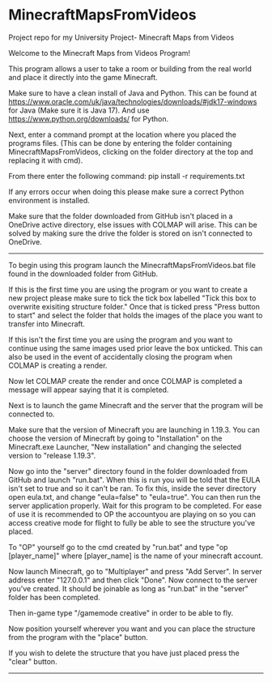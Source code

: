 # MinecraftMapsFromVideos
Project repo for my University Project- Minecraft Maps from Videos

Welcome to the Minecraft Maps from Videos Program!

This program allows a user to take a room or building from the real world and place it directly into the game Minecraft.

Make sure to have a clean install of Java and Python.
This can be found at https://www.oracle.com/uk/java/technologies/downloads/#jdk17-windows for Java (Make sure it is Java 17).
And use https://www.python.org/downloads/ for Python.

Next, enter a command prompt at the location where you placed the programs files. (This can be done by entering the folder containing MinecraftMapsFromVideos, clicking on the folder directory
at the top and replacing it with cmd).

From there enter the following command: pip install -r requirements.txt

If any errors occur when doing this please make sure a correct Python environment is installed.

Make sure that the folder downloaded from GitHub isn't placed in a OneDrive active directory, else issues with COLMAP will arise. This can be solved by making sure the drive the folder is stored
on isn't connected to OneDrive.

----

To begin using this program launch the MinecraftMapsFromVideos.bat file found in the downloaded folder from GitHub.

If this is the first time you are using the program or you want to create a new project please make sure to tick the tick box labelled "Tick this box to overwrite exisiting structure folder."
Once that is ticked press "Press button to start" and select the folder that holds the images of the place you want to transfer into Minecraft.

If this isn't the first time you are using the program and you want to continue using the same images used prior leave the box unticked. This can also be used in the event of
accidentally closing the program when COLMAP is creating a render.

Now let COLMAP create the render and once COLMAP is completed a message will appear saying that it is completed.

Next is to launch the game Minecraft and the server that the program will be connected to. 

Make sure that the version of Minecraft you are launching in 1.19.3. You can choose the version of Minecraft by going to "Installation" on the Minecraft.exe Launcher, "New installation" and
changing the selected version to "release 1.19.3".  

Now go into the "server" directory found in the folder downloaded from GitHub and launch "run.bat". When this is run you will be told that the EULA isn't set to true and so it can't be ran.
To fix this, inside the sever directory open eula.txt, and change "eula=false" to "eula=true". You can then run the server application properly.
Wait for this program to be completed. For ease of use it is recommended to OP the accountyou are playing on so you can access creative mode for flight to fully be able 
to see the structure you've placed.

To "OP" yourself go to the cmd created by "run.bat" and type "op [player_name]" where [player_name] is the name of your minecraft account.

Now launch Minecraft, go to "Multiplayer" and press "Add Server". In server address enter "127.0.0.1" and then click "Done". Now connect to the server you've created. It should be joinable
as long as "run.bat" in the "server" folder has been completed. 

Then in-game type "/gamemode creative" in order to be able to fly.

Now position yourself wherever you want and you can place the structure from the program with the "place" button.

If you wish to delete the structure that you have just placed press the "clear" button.

----